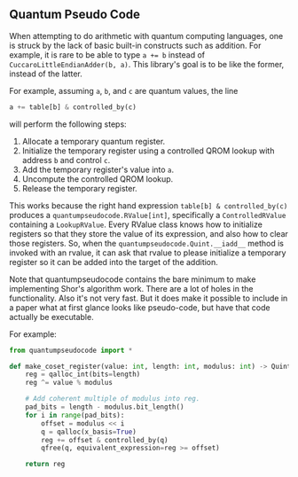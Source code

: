Quantum Pseudo Code
-------------------

When attempting to do arithmetic with quantum computing languages, one is struck
by the lack of basic built-in constructs such as addition.
For example, it is rare to be able to type `a += b` instead of
`CuccaroLittleEndianAdder(b, a)`.
This library's goal is to be like the former, instead of the latter.

For example, assuming `a`, `b`, and `c` are quantum values, the line

```python
a += table[b] & controlled_by(c)
```

will perform the following steps:

1. Allocate a temporary quantum register.
2. Initialize the temporary register using a controlled QROM lookup with address `b` and control `c`. 
3. Add the temporary register's value into `a`.
4. Uncompute the controlled QROM lookup.
5. Release the temporary register.

This works because the right hand expression `table[b] & controlled_by(c)`
produces a `quantumpseudocode.RValue[int]`, specifically a `ControlledRValue` containing a
`LookupRValue`.
Every RValue class knows how to initialize registers so that they store the
value of its expression, and also how to clear those registers.
So, when the `quantumpseudocode.Quint.__iadd__` method is invoked with an rvalue, it can
ask that rvalue to please initialize a temporary register so it can be added
into the target of the addition.

Note that quantumpseudocode contains the bare minimum to make implementing Shor's algorithm
work.
There are a lot of holes in the functionality.
Also it's not very fast.
But it does make it possible to include in a paper what at first glance looks
like pseudo-code, but have that code actually be executable.

For example:

```python
from quantumpseudocode import *

def make_coset_register(value: int, length: int, modulus: int) -> Quint:
    reg = qalloc_int(bits=length)
    reg ^= value % modulus

    # Add coherent multiple of modulus into reg.
    pad_bits = length - modulus.bit_length()
    for i in range(pad_bits):
        offset = modulus << i
        q = qalloc(x_basis=True)
        reg += offset & controlled_by(q)
        qfree(q, equivalent_expression=reg >= offset)

    return reg
```
